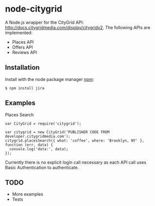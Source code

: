 # node-citygrid #

A Node.js wrapper for the CityGrid API: http://docs.citygridmedia.com/display/citygridv2. The following APIs are implemented:

*  Places API
*  Offers API
*  Reviews API

## Installation ##

  Install with the node package manager [npm](http://npmjs.org):

    $ npm install jira

## Examples ##

Places Search

    var CityGrid = require('citygrid');
    
    var citygrid = new CityGrid('PUBLISHER CODE FROM developer.citygridmedia.com');
    citygrid.placesSearch({ what: 'coffee', where: 'Brooklyn, NY' }, function (err, data) {
      console.log('data:', data);
    });

Currently there is no explicit login call necessary as each API call uses Basic Authentication to authenticate. 

## TODO ##

*  More examples
*  Tests
